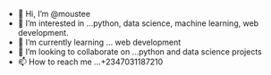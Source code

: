 - 👋 Hi, I’m @moustee
- 👀 I’m interested in ...python, data science, machine learning, web development.
- 🌱 I’m currently learning ... web development
- 💞️ I’m looking to collaborate on ...python and data science projects
- 📫 How to reach me ...+2347031187210

<!---
moustee/moustee is a ✨ special ✨ repository because its `README.md` (this file) appears on your GitHub profile.
You can click the Preview link to take a look at your changes.
--->
